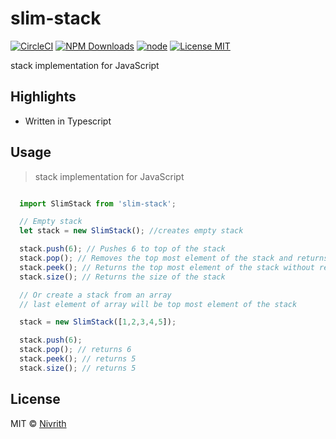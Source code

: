 # slim-stack

[![CircleCI](https://circleci.com/gh/slim-stack/slim-stack/tree/master.svg?style=svg)](https://circleci.com/gh/slim-stack/slim-stack/tree/master)
[![NPM Downloads](https://img.shields.io/npm/dw/slim-stack.svg)](https://www.npmjs.com/package/slim-stack)
[![node](https://img.shields.io/node/v/slim-stack.svg)](https://www.npmjs.com/package/slim-stack)
[![License MIT](https://img.shields.io/github/license/slim-stack/slim-stack.svg)](https://github.com/nivrith/slim-stack/blob/master/LICENSE)

stack implementation for JavaScript

## Highlights

- Written in Typescript

## Usage

> stack implementation for JavaScript

```js

  import SlimStack from 'slim-stack';

  // Empty stack
  let stack = new SlimStack(); //creates empty stack

  stack.push(6); // Pushes 6 to top of the stack
  stack.pop(); // Removes the top most element of the stack and returns it
  stack.peek(); // Returns the top most element of the stack without removing it
  stack.size(); // Returns the size of the stack

  // Or create a stack from an array
  // last element of array will be top most element of the stack

  stack = new SlimStack([1,2,3,4,5]);

  stack.push(6);
  stack.pop(); // returns 6
  stack.peek(); // returns 5
  stack.size(); // returns 5

```

## License

MIT © [Nivrith](https://github.com/nivrith)
